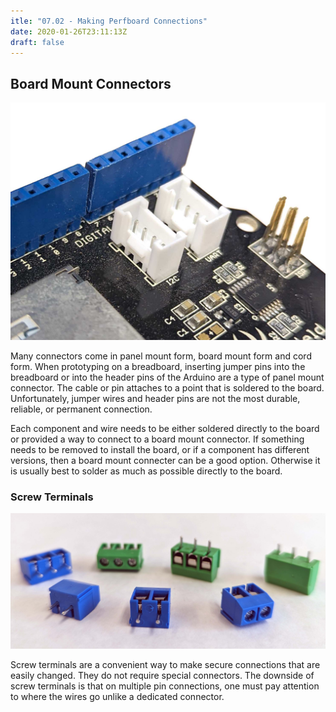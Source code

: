 ```yaml
---
itle: "07.02 - Making Perfboard Connections"
date: 2020-01-26T23:11:13Z
draft: false
---
```


## Board Mount Connectors

[![Board Mount JST Connectors](2023-on-board-jst-connections.jpg)](2023-on-board-jst-connections.jpg)

Many connectors come in panel mount form, board mount form and cord form. When prototyping on a breadboard, inserting jumper pins into the breadboard or into the header pins of the Arduino are a type of panel mount connector. The cable or pin attaches to a point that is soldered to the board. Unfortunately, jumper wires and header pins are not the most durable, reliable, or permanent connection.

Each component and wire needs to be either soldered directly to the board or provided a way to connect to a board mount connector. If something needs to be removed to install the board, or if a component has different versions, then a board mount connecter can be a good option. Otherwise it is usually best to solder as much as possible directly to the board.

### Screw Terminals

[![Screw Terminals](2023-screw-terminals.jpg)](2023-screw-terminals.jpg)

Screw terminals are a convenient way to make secure connections that are easily changed. They do not require special connectors. The downside of screw terminals is that on multiple pin connections, one must pay attention to where the wires go unlike a dedicated connector.
